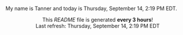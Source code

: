 My name is Tanner and today is Thursday, September 14, 2:19 PM EDT.

<p align="center">This <i>README</i> file is generated <b>every 3 hours</b>!</br>Last refresh: Thursday, September 14, 2:19 PM EDT<br /></p>
